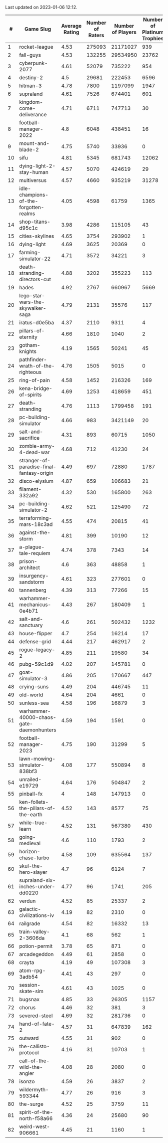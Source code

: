 Last updated on 2023-01-06 12:12.


|#|Game Slug|Average Rating|Number of Raters|Number of Players|Number of Platinum Trophies|Max Rarity (%)|
|---|---|---|---|---|---|---|
|1|rocket-league|4.53|275093|21171027|939|77|
|2|fall-guys|4.53|132255|29534950|23762|8|
|3|cyberpunk-2077|4.61|52079|735222|954|65|
|4|destiny-2|4.5|29681|222453|6596|94|
|5|hitman-3|4.78|7800|1197099|1947|47|
|6|supraland|4.61|7526|674401|601|99|
|7|kingdom-come-deliverance|4.71|6711|747713|30|30|
|8|football-manager-2022|4.8|6048|438451|16|49|
|9|mount-and-blade-2|4.75|5740|33936|0|23|
|10|sifu|4.81|5345|681743|12062|96|
|11|dying-light-2-stay-human|4.57|5070|424619|29|6|
|12|multiversus|4.57|4660|935219|31278|76|
|13|idle-champions-of-the-forgotten-realms|4.05|4598|61759|1365|2|
|14|shop-titans-d95c1c|3.98|4286|115105|43|97|
|15|cities-skylines|4.65|3754|293902|1|72|
|16|dying-light|4.69|3625|20369|0|95|
|17|farming-simulator-22|4.71|3572|34221|3|77|
|18|death-stranding-directors-cut|4.88|3202|355223|113|90|
|19|hades|4.92|2767|660967|5669|89|
|20|lego-star-wars-the-skywalker-saga|4.79|2131|35576|117|97|
|21|iratus-d0e5ba|4.37|2110|9311|4|85|
|22|pillars-of-eternity|4.66|1810|1040|2|81|
|23|gotham-knights|4.19|1565|50241|45|24|
|24|pathfinder-wrath-of-the-righteous|4.76|1505|5015|0|49|
|25|ring-of-pain|4.58|1452|216326|169|96|
|26|kena-bridge-of-spirits|4.69|1253|418659|451|94|
|27|death-stranding|4.76|1113|1799458|191|91|
|28|pc-building-simulator|4.66|983|3421149|20|48|
|29|salt-and-sacrifice|4.31|893|60715|1050|91|
|30|zombie-army-4-dead-war|4.68|712|41230|24|67|
|31|stranger-of-paradise-final-fantasy-origin|4.49|697|72880|1787|98|
|32|disco-elysium|4.87|659|106683|21|28|
|33|filament-332a92|4.32|530|165800|263|93|
|34|pc-building-simulator-2|4.62|521|125490|72|74|
|35|terraforming-mars-18c3ad|4.55|474|20815|41|46|
|36|against-the-storm|4.81|399|10190|12|35|
|37|a-plague-tale-requiem|4.74|378|7343|14|91|
|38|prison-architect|4.6|363|48858|1|30|
|39|insurgency-sandstorm|4.61|323|277601|0|6|
|40|tannenberg|4.39|313|77266|15|88|
|41|warhammer-mechanicus-0e4b71|4.43|267|180409|1|25|
|42|salt-and-sanctuary|4.6|261|502432|1232|83|
|43|house-flipper|4.7|254|16214|17|94|
|44|defense-grid|4.44|217|462917|2|80|
|45|rogue-legacy-2|4.85|211|19580|34|3|
|46|pubg-59c1d9|4.02|207|145781|0|73|
|47|goat-simulator-3|4.86|205|170667|447|91|
|48|crying-suns|4.49|204|446745|11|66|
|49|old-world|4.64|204|4661|0|83|
|50|sunless-sea|4.58|196|16879|3|36|
|51|warhammer-40000-chaos-gate-daemonhunters|4.59|194|1591|0|75|
|52|football-manager-2023|4.75|190|31299|5|80|
|53|lawn-mowing-simulator-838bf3|4.08|177|550894|8|85|
|54|unrailed-e19729|4.64|176|504847|2|8|
|55|pinball-fx|4|148|147913|0|85|
|56|ken-follets-the-pillars-of-the-earth|4.52|143|8577|75|45|
|57|while-true-learn|4.52|131|567380|430|93|
|58|going-medieval|4.6|110|1793|2|66|
|59|horizon-chase-turbo|4.58|109|635564|137|88|
|60|skul-the-hero-slayer|4.7|96|6124|7|96|
|61|supraland-six-inches-under-dd0220|4.77|96|1741|205|99|
|62|verdun|4.52|85|25337|2|76|
|63|galactic-civilizations-iv|4.19|82|2310|0|79|
|64|railgrade|4.54|82|16332|13|98|
|65|train-valley-2-3606da|4.1|68|562|1|89|
|66|potion-permit|3.78|65|871|0|98|
|67|arcadegeddon|4.49|61|2858|0|91|
|68|crayta|4.19|49|107308|3|23|
|69|atom-rpg-3adb54|4.41|43|297|0|97|
|70|session-skate-sim|4.61|43|1025|0|26|
|71|bugsnax|4.85|33|26305|1157|97|
|72|chorus|4.46|32|381|3|86|
|73|severed-steel|4.69|32|281736|0|0.7|
|74|hand-of-fate-2|4.57|31|647839|162|72|
|75|outward|4.55|31|902|0|72|
|76|the-callisto-protocol|4.16|31|10703|1|93|
|77|call-of-the-wild-the-angler|4.08|28|2080|0|59|
|78|isonzo|4.59|26|3837|2|58|
|79|wildermyth-593344|4.77|26|916|3|14|
|80|the-surge|4.52|25|3759|11|94|
|81|spirit-of-the-north-f58a66|4.36|24|25680|90|64|
|82|weird-west-906661|4.45|21|1160|1|85|
